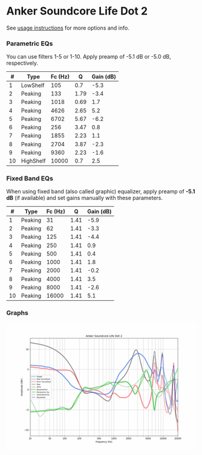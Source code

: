 # Anker Soundcore Life Dot 2
See [usage instructions](https://github.com/jaakkopasanen/AutoEq#usage) for more options and info.

### Parametric EQs
You can use filters 1-5 or 1-10. Apply preamp of -5.1 dB or -5.0 dB, respectively.

|   # | Type      |   Fc (Hz) |    Q |   Gain (dB) |
|-----|-----------|-----------|------|-------------|
|   1 | LowShelf  |       105 | 0.7  |        -5.3 |
|   2 | Peaking   |       133 | 1.79 |        -3.4 |
|   3 | Peaking   |      1018 | 0.69 |         1.7 |
|   4 | Peaking   |      4626 | 2.65 |         5.2 |
|   5 | Peaking   |      6702 | 5.67 |        -6.2 |
|   6 | Peaking   |       256 | 3.47 |         0.8 |
|   7 | Peaking   |      1855 | 2.23 |         1.1 |
|   8 | Peaking   |      2704 | 3.87 |        -2.3 |
|   9 | Peaking   |      9360 | 2.23 |        -1.6 |
|  10 | HighShelf |     10000 | 0.7  |         2.5 |

### Fixed Band EQs
When using fixed band (also called graphic) equalizer, apply preamp of **-5.1 dB** (if available) and set gains manually with these parameters.

|   # | Type    |   Fc (Hz) |    Q |   Gain (dB) |
|-----|---------|-----------|------|-------------|
|   1 | Peaking |        31 | 1.41 |        -5.9 |
|   2 | Peaking |        62 | 1.41 |        -3.3 |
|   3 | Peaking |       125 | 1.41 |        -4.4 |
|   4 | Peaking |       250 | 1.41 |         0.9 |
|   5 | Peaking |       500 | 1.41 |         0.4 |
|   6 | Peaking |      1000 | 1.41 |         1.8 |
|   7 | Peaking |      2000 | 1.41 |        -0.2 |
|   8 | Peaking |      4000 | 1.41 |         3.5 |
|   9 | Peaking |      8000 | 1.41 |        -2.6 |
|  10 | Peaking |     16000 | 1.41 |         5.1 |

### Graphs
![](./Anker%20Soundcore%20Life%20Dot%202.png)
